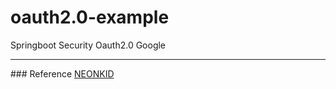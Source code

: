 # oauth2.0-example
 Springboot Security Oauth2.0 Google
 
 <hr/>
 ### Reference
 <a href="">NEONKID</a>
